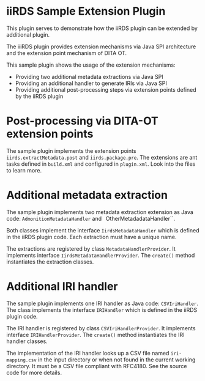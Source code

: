 # iiRDS Sample Extension Plugin

This plugin serves to demonstrate how the iiRDS plugin can be extended by additional plugin.

The iiiRDS plugin provides extension mechanisms via Java SPI architecture and the extension point mechanism of DITA OT.

This sample plugin shows the usage of the extension mechanisms:

* Providing two additional metadata extractions via Java SPI
* Providing an additional handler to generate IRIs via Java SPI
* Providing additional post-processing steps via extension points defined by the iiRDS plugin


# Post-processing via DITA-OT extension points

The sample plugin implements the extension points ``iirds.extractMetadata.post`` and ``iirds.package.pre``. The extensions are ant tasks defined in ``build.xml`` and configured in ``plugin.xml``. Look into the files to learn more.


# Additional metadata extraction

The sample plugin implements two metadata extraction extension as Java code: ``AdmonitionMetadataHandler`` and `` ``OtherMetadadataHandler``.

Both classes implement the interface ``IirdsMetadataHandler`` which is defined in the iiRDS plugin code. Each extraction must have a unique name.

The extractions are registered by class ``MetadataHandlerProvider``. It implements interface ``IirdsMetadataHandlerProvider``. The ``create()`` method instantiates the extraction classes.

# Additional IRI handler

The sample plugin implements one IRI handler as Java code: ``CSVIriHandler``. The class implements the interface ``IRIHandler`` which is defined in the iiRDS plugin code. 

The IRI handler is registered by class ``CSVIriHandlerProvider``. It implements interface ``IRIHandlerProvider``. The ``create()`` method instantiates the IRI handler classes.

The implementation of the IRI handler looks up a CSV file named ``iri-mapping.csv`` in the input directory or when not found in the current working directory. It must be a CSV file compliant with RFC4180. See the source code for more details.





